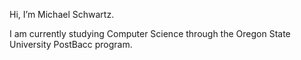 Hi, I’m Michael Schwartz. 

I am currently studying Computer Science through the Oregon State University PostBacc program.



